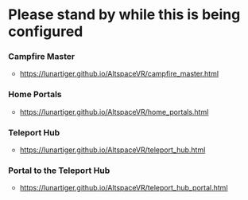<ul>
	<h1>Please stand by while this is being configured</h1>
	<h3>Campfire Master</h3>
		<ul><li><a href="https://lunartiger.github.io/AltspaceVR/campfire_master.html">https://lunartiger.github.io/AltspaceVR/campfire_master.html</a></li></ul>
	<h3>Home Portals</h3>
		<ul><li><a href="https://lunartiger.github.io/AltspaceVR/home_portals.html">https://lunartiger.github.io/AltspaceVR/home_portals.html</a></li></ul>
	<h3>Teleport Hub</h3>
		<ul><li><a href="https://lunartiger.github.io/AltspaceVR/teleport_hub.html">https://lunartiger.github.io/AltspaceVR/teleport_hub.html</a></li></ul>
	<h3>Portal to the Teleport Hub</h3>
		<ul><li><a href="https://lunartiger.github.io/AltspaceVR/teleport_hub_portal.html">https://lunartiger.github.io/AltspaceVR/teleport_hub_portal.html</a></li></ul>
</ul>
